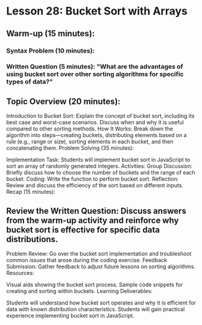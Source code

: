 # Lesson 28: Bucket Sort with Arrays

## Warm-up (15 minutes):

### Syntax Problem (10 minutes):

### Written Question (5 minutes): "What are the advantages of using bucket sort over other sorting algorithms for specific types of data?"

## Topic Overview (20 minutes):

Introduction to Bucket Sort: Explain the concept of bucket sort, including its best case and worst-case scenarios. Discuss when and why it is useful compared to other sorting methods.
How It Works: Break down the algorithm into steps—creating buckets, distributing elements based on a rule (e.g., range or size), sorting elements in each bucket, and then concatenating them.
Problem Solving (35 minutes):

Implementation Task: Students will implement bucket sort in JavaScript to sort an array of randomly generated integers.
Activities:
Group Discussion: Briefly discuss how to choose the number of buckets and the range of each bucket.
Coding: Write the function to perform bucket sort.
Reflection: Review and discuss the efficiency of the sort based on different inputs.
Recap (15 minutes):

## Review the Written Question: Discuss answers from the warm-up activity and reinforce why bucket sort is effective for specific data distributions.

Problem Review: Go over the bucket sort implementation and troubleshoot common issues that arose during the coding exercise.
Feedback Submission: Gather feedback to adjust future lessons on sorting algorithms.
Resources:

Visual aids showing the bucket sort process.
Sample code snippets for creating and sorting within buckets.
Learning Deliverables:

Students will understand how bucket sort operates and why it is efficient for data with known distribution characteristics.
Students will gain practical experience implementing bucket sort in JavaScript.

